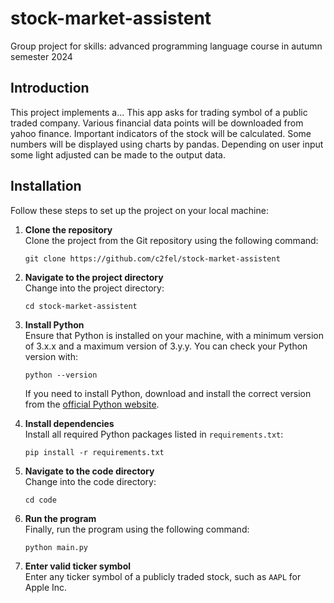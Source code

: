 # stock-market-assistent
Group project for skills: advanced programming language course in autumn semester 2024

## Introduction
This project implements a...
This app asks for trading symbol of a public traded company. 
Various financial data points will be downloaded from yahoo finance.
Important indicators of the stock will be calculated.
Some numbers will be displayed using charts by pandas.
Depending on user input some light adjusted can be made to the output data.

## Installation

Follow these steps to set up the project on your local machine:

1. **Clone the repository**  
   Clone the project from the Git repository using the following command:
   ```
   git clone https://github.com/c2fel/stock-market-assistent
   ```

2. **Navigate to the project directory**  
   Change into the project directory:
   ```
   cd stock-market-assistent
   ```

3. **Install Python**  
   Ensure that Python is installed on your machine, with a minimum version of 3.x.x and a maximum version of 3.y.y. You can check your Python version with:
   ```
   python --version
   ```
   If you need to install Python, download and install the correct version from the [official Python website](https://www.python.org/downloads/).

4. **Install dependencies**  
   Install all required Python packages listed in `requirements.txt`:
   ```
   pip install -r requirements.txt
   ```

5. **Navigate to the code directory**  
   Change into the code directory:
   ```
   cd code
   ```

6. **Run the program**  
   Finally, run the program using the following command:
   ```
   python main.py
   ```
   
7. **Enter valid ticker symbol**  
   Enter any ticker symbol of a publicly traded stock, such as ```AAPL``` for Apple Inc.

